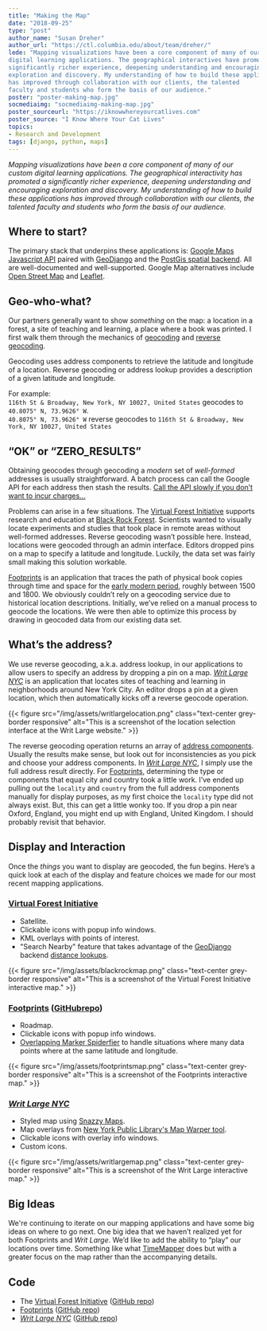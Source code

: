 ```yaml
---
title: "Making the Map"
date: "2018-09-25"
type: "post"
author_name: "Susan Dreher"
author_url: "https://ctl.columbia.edu/about/team/dreher/"
lede: "Mapping visualizations have been a core component of many of our custom
digital learning applications. The geographical interactives have promoted a
significantly richer experience, deepening understanding and encouraging
exploration and discovery. My understanding of how to build these applications
has improved through collaboration with our clients, the talented
faculty and students who form the basis of our audience."
poster: "poster-making-map.jpg"
socmediaimg: "socmediaimg-making-map.jpg"
poster_sourceurl: "https://iknowwhereyourcatlives.com"
poster_source: "I Know Where Your Cat Lives"
topics: 
- Research and Development
tags: [django, python, maps]
---
```


_Mapping visualizations have been a core component of many of our custom
digital learning applications. The geographical interactivity has promoted a
significantly richer experience, deepening understanding and encouraging
exploration and discovery. My understanding of how to build these applications
has improved through collaboration with our clients, the talented
faculty and students who form the basis of our audience._

## Where to start?
The primary stack that underpins these applications is:
[Google Maps Javascript API](https://developers.google.com/maps/documentation/javascript/tutorial)
paired with
[GeoDjango](https://docs.djangoproject.com/en/2.1/ref/contrib/gis/tutorial/)
and the 
[PostGis spatial backend](https://docs.djangoproject.com/en/2.1/ref/contrib/gis/install/postgis/).
All are well-documented and well-supported. Google Map alternatives include
[Open Street Map](https://www.openstreetmap.org/#map=5/38.007/-95.844) and
[Leaflet](https://leafletjs.com/).

## Geo-who-what?
Our partners generally want to show *something* on the map: a location in a
forest, a site of teaching and learning, a place where a book was printed. I
first walk them through the mechanics of
[geocoding](https://en.wikipedia.org/wiki/Geocoding) and
[reverse geocoding](https://en.wikipedia.org/wiki/Reverse_geocoding).

Geocoding uses address components to retrieve the latitude and longitude of a
location. Reverse geocoding or address lookup provides a description of a given
latitude and longitude.

For example:  
`116th St & Broadway, New York, NY 10027, United States` geocodes to `40.8075° N, 73.9626° W`.  
`40.8075° N, 73.9626° W` reverse geocodes to 
`116th St & Broadway, New York, NY 10027, United States`


## “OK” or “ZERO_RESULTS”
Obtaining geocodes through geocoding a _modern_ set of _well-formed_ addresses
is usually straightforward. A batch process can call the Google API for each
address then stash the results.
[Call the API slowly if you don’t want to incur charges...](https://developers.google.com/maps/documentation/geocoding/usage-and-billing)

Problems can arise in a few situations. The
[Virtual Forest Initiative](https://blackrock.ccnmtl.columbia.edu)
supports research and
education at [Black Rock Forest](https://blackrockforest.org). Scientists
wanted to visually locate experiments and studies that took place in remote
areas without well-formed addresses. Reverse geocoding wasn’t possible here.
Instead, locations were geocoded through an admin interface. Editors dropped
pins on a map to specify a latitude and longitude. Luckily, the data set was
fairly small making this solution workable.

[Footprints](https://footprints.ccnmtl.columbia.edu) is an application that
traces the path of physical book copies through time and space for the
[early modern period](https://en.wikipedia.org/wiki/Early_modern_period),
roughly between 1500 and 1800. We obviously couldn’t rely on a geocoding
service due to historical location descriptions. Initially, we’ve relied on
a manual process to geocode the locations. We were then able to optimize this
process by drawing in geocoded data from our existing data set.

## What’s the address?
We use reverse geocoding, a.k.a. address lookup, in our applications to allow
users to specify an address by dropping a pin on a map.
_[Writ Large NYC](https://writlarge.ccnmtl.columbia.edu)_ is an application that locates
sites of teaching and learning in neighborhoods around New York City. An editor
drops a pin at a given location, which then automatically kicks off a reverse geocode
operation.

{{< figure src="/img/assets/writlargelocation.png"
class="text-center grey-border responsive"
alt="This is a screenshot of the location selection interface at the Writ Large website." >}}

The reverse geocoding operation returns an array of
[address components](https://developers.google.com/maps/documentation/javascript/geocoding#GeocodingAddressTypes).
Usually the results make sense, but look out
for inconsistencies as you pick and choose your address components. In
_[Writ Large NYC](https://writlarge.ccnmtl.columbia.edu)_, I simply use the full address
result directly. For [Footprints](https://footprints.ccnmtl.columbia.edu),
determining the type or components that equal city and country took a little
work. I’ve ended up pulling out the `locality` and `country` from the full
address components manually for display purposes, as my first choice the
`locality` type did not always exist. But, this can get a little wonky too. If
you drop a pin near Oxford, England, you might end up with England, United
Kingdom. I should probably revisit that behavior.

## Display and Interaction
Once the *things* you want to display are geocoded, the fun begins. Here’s a
quick look at each of the display and feature choices we made for our most
recent mapping applications.

### [Virtual Forest Initiative](https://blackrock.ccnmtl.columbia.edu)
* Satellite.
* Clickable icons with popup info windows.
* KML overlays with points of interest.
* "Search Nearby" feature that takes advantage of the
[GeoDjango](https://docs.djangoproject.com/en/2.1/ref/contrib/gis/tutorial/)
backend
[distance lookups](https://docs.djangoproject.com/en/2.1/ref/contrib/gis/db-api/#distance-lookups).


{{< figure
src="/img/assets/blackrockmap.png"
class="text-center grey-border responsive"
alt="This is a screenshot of the Virtual Forest Initiative interactive map." >}}

### [Footprints](https://footprints.ccnmtl.columbia.edu) ([GitHubrepo](https://github.com/ccnmtl/footprints/))
* Roadmap.
* Clickable icons with popup info windows.
* [Overlapping Marker Spiderfier](https://github.com/jawj/OverlappingMarkerSpiderfier) to handle
situations where many data points where at the same latitude and longitude. 

{{< figure src="/img/assets/footprintsmap.png"
class="text-center grey-border responsive"
alt="This is a screenshot of the Footprints interactive map." >}}

### _[Writ Large NYC](https://writlarge.ccnmtl.columbia.edu)_ 
* Styled map using [Snazzy Maps](https://snazzymaps.com/style/151/ultra-light-with-labels).
* Map overlays from [New York Public Library's Map Warper tool](http://maps.nypl.org/warper/).
* Clickable icons with overlay info windows.
* Custom icons.

{{< figure
src="/img/assets/writlargemap.png"
class="text-center grey-border responsive"
alt="This is a screenshot of the Writ Large interactive map." >}}

## Big Ideas
We're continuing to iterate on our mapping applications and have some big ideas
on where to go next. One big idea that we haven’t realized yet for both
Footprints and _Writ Large_. We’d like to add the ability to “play” our locations
over time. Something like what [TimeMapper](http://timemapper.okfnlabs.org/)
does but with a greater focus on the map rather than the accompanying details.

## Code
* The [Virtual Forest Initiative](https://blackrock.ccnmtl.columbia.edu) ([GitHub repo](https://github.com/ccnmtl/blackrock/))
* [Footprints](https://footprints.ccnmtl.columbia.edu) ([GitHub repo](https://github.com/ccnmtl/footprints/))
* _[Writ Large NYC](https://writlarge.ccnmtl.columbia.edu)_ ([GitHub repo](https://github.com/ccnmtl/writlarge/))


